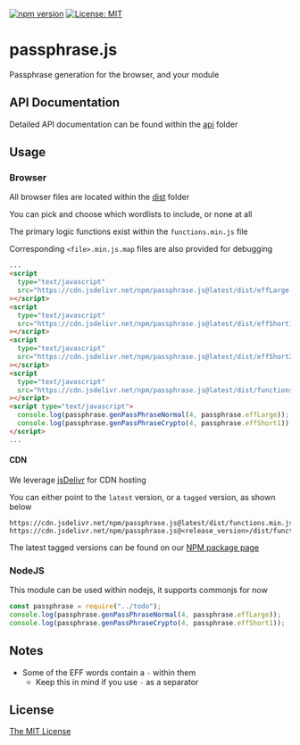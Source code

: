 [![npm version](https://badge.fury.io/js/passphrase.js.svg)](https://badge.fury.io/js/passphrase.js) [![License: MIT](https://img.shields.io/badge/License-MIT-yellow.svg)](./LICENSE)

# passphrase.js

Passphrase generation for the browser, and your module

## API Documentation

Detailed API documentation can be found within the [api](./api) folder

## Usage

### Browser

All browser files are located within the [dist](./dist) folder

You can pick and choose which wordlists to include, or none at all

The primary logic functions exist within the `functions.min.js` file

Corresponding `<file>.min.js.map` files are also provided for debugging

```html
...
<script
  type="text/javascript"
  src="https://cdn.jsdelivr.net/npm/passphrase.js@latest/dist/effLarge.min.js"
></script>
<script
  type="text/javascript"
  src="https://cdn.jsdelivr.net/npm/passphrase.js@latest/dist/effShort1.min.js"
></script>
<script
  type="text/javascript"
  src="https://cdn.jsdelivr.net/npm/passphrase.js@latest/dist/effShort2.min.js"
></script>
<script
  type="text/javascript"
  src="https://cdn.jsdelivr.net/npm/passphrase.js@latest/dist/functions.min.js"
></script>
<script type="text/javascript">
  console.log(passphrase.genPassPhraseNormal(4, passphrase.effLarge));
  console.log(passphrase.genPassPhraseCrypto(4, passphrase.effShort1));
</script>
...
```

#### CDN

We leverage [jsDelivr](https://www.google.com/search?q=jsdeliver) for CDN hosting

You can either point to the `latest` version, or a `tagged` version, as shown below

```
https://cdn.jsdelivr.net/npm/passphrase.js@latest/dist/functions.min.js
https://cdn.jsdelivr.net/npm/passphrase.js@<release_version>/dist/functions.min.js
```

The latest tagged versions can be found on our [NPM package page](https://www.npmjs.com/package/passphrase.js?activeTab=versions)

### NodeJS

This module can be used within nodejs, it supports commonjs for now

```js
const passphrase = require("../todo");
console.log(passphrase.genPassPhraseNormal(4, passphrase.effLarge));
console.log(passphrase.genPassPhraseCrypto(4, passphrase.effShort1));
```

## Notes

- Some of the EFF words contain a `-` within them
  - Keep this in mind if you use `-` as a separator

## License

[The MIT License](./LICENSE)

